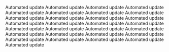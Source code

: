 Automated update
Automated update
Automated update
Automated update
Automated update
Automated update
Automated update
Automated update
Automated update
Automated update
Automated update
Automated update
Automated update
Automated update
Automated update
Automated update
Automated update
Automated update
Automated update
Automated update
Automated update
Automated update
Automated update
Automated update
Automated update
Automated update
Automated update
Automated update
Automated update
